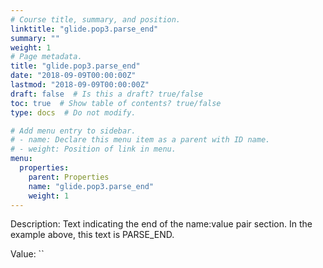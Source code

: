 ```yaml
---
# Course title, summary, and position.
linktitle: "glide.pop3.parse_end"
summary: ""
weight: 1
# Page metadata.
title: "glide.pop3.parse_end"
date: "2018-09-09T00:00:00Z"
lastmod: "2018-09-09T00:00:00Z"
draft: false  # Is this a draft? true/false
toc: true  # Show table of contents? true/false
type: docs  # Do not modify.

# Add menu entry to sidebar.
# - name: Declare this menu item as a parent with ID name.
# - weight: Position of link in menu.
menu:
  properties:
    parent: Properties
    name: "glide.pop3.parse_end"
    weight: 1
---
```


Description: Text indicating the end of the name:value pair section. In the example above, this text is PARSE_END.


Value: ``